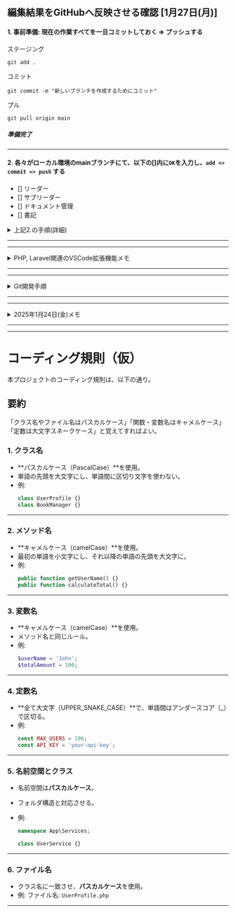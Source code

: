 ## 編集結果をGitHubへ反映させる確認 [1月27日(月)]
#### 1. 事前準備:   現在の作業すべてを一旦コミットしておく => プッシュする

ステージング
```
git add .
```

コミット
```
git commit -m "新しいブランチを作成するためにコミット"
```

プル
```
git pull origin main
```


##### 準備完了

---

#### 2. 各々がローカル環境のmainブランチにて、以下の[]内に`OK`を入力し、`add => commit => push` する

- [] リーダー
- [] サブリーダー
- [] ドキュメント管理
- [] 書記

<details>
<summary>上記2.の手順(詳細)</summary>
#0. 現在のブランチを確認する(*が現在のブランチ)
    
```    
git branch
```

#1. 編集してみる
README.mdファイルに`OK`と入力

```md
- [OK] リーダー
```

#2. ステージングする(コミットするファイルを登録する)

```
git add README.md
```

#3. コミットする（登録したファイルの変更履歴をローカルリポジトリに記録する）

```
git commit -m "OKを追加"
```

#4. プッシュする（ローカルリポジトリの変更をリモートリポジトリへ反映させる）

```
git push
```
#5. GitHub(リモートリポジトリ[origin/main])に変更が反映された

#6. 他の人の変更をリモートリポジトリからローカルリポジトリに取り込む(プル)

```
git pull origin main
```
#7. VSCodeにて他の人の変更が取り込まれたことを確認できる
README.md
```
- [OK] リーダー
- [OK] サブリーダー
- [OK] ドキュメント管理
- [OK] 書記

##### 以上 ###############

```
    
</details>


---
---
<details>
    <summary>PHP, Laravel関連のVSCode拡張機能メモ</summary>
■PHP拡張機能
- PHP Intelephense : 高機能な構文チェックやコード補完機能が使えるようになるが、    
「PHP Intelephense」を使用するためには、VSCodeに組み込まれている「PHP 言語機能」を無効にする必要あり。


手順は以下の通り。
```
1. VSCodeで拡張機能の一覧を開く
2. 「@builtin php」と検索する
3. 「PHP 言語機能」を無効にする。「PHP の基本言語サポート」は有効のままでOK。
```

■Laravel拡張機能
- Laravel Extension Pack / (Winnie Lin)  ...Laravelの開発に有用な拡張機能13個の詰め合わせ
    
    
</details>


---
---

<details><summary>Git開発手順</summary>
以下は、Gitを使用して4人のチームが機能ごとにブランチを分けて開発を進める手順です。git-flowは使用せず、mainブランチと機能ブランチの2つの関係で行います。

### 1. リポジトリのクローン
まず、リポジトリをクローンします。
```bash
git clone <リポジトリURL>
cd <リポジトリ名>
```

### 2. ブランチの作成
各メンバーは自分の機能ブランチを作成します。
```bash
git checkout -b feature/<機能名>
```

### 3. 開発作業
各自の機能ブランチで開発を進めます。
```bash
git add .
git commit -m "Add <機能名> feature"
```

### 4. リモートリポジトリへのプッシュ
作業が完了したら、リモートリポジトリにプッシュします。
```bash
git push origin feature/<機能名>
```

### 5. プルリクエストの作成
GitHubなどのプラットフォームでプルリクエストを作成し、mainブランチへのマージをリクエストします。

### 6. コードレビューとマージ
他のメンバーがコードレビューを行い、問題がなければmainブランチにマージします。

### 7. mainブランチの更新
mainブランチを最新の状態に保つために、定期的にmainブランチをプルします。
```bash
git checkout main
git pull origin main
```

### 8. 機能ブランチの更新
mainブランチの変更を自分の機能ブランチに取り込みます。
```bash
git checkout feature/<機能名>
git merge main
```

### 9. コンフリクトの解消
マージ時にコンフリクトが発生した場合は、手動で解消します。
```bash
# コンフリクトを解消した後
git add .
git commit -m "Resolve merge conflicts"
```

### 10. 繰り返し
上記の手順を繰り返して開発を進めます。

これで、各メンバーが機能ごとにブランチを分けて開発を進めながら、mainブランチに随時更新していくことができます。

</details>

---
---

<details><summary>2025年1月24日(金)メモ</summary>
    - GitHubのエラーは、再度新しいリポジトリをpublicで作成することで解決
    - 招待されたメールから「Accept invitation」を押下を忘れていたかも

</details>

---
---

# コーディング規則（仮）

本プロジェクトのコーディング規則は、以下の通り。

## 要約

「クラス名やファイル名はパスカルケース」「関数・変数名はキャメルケース」「定数は大文字スネークケース」と覚えてすればよい。

### 1. **クラス名**

-   **パスカルケース（PascalCase）**を使用。
-   単語の先頭を大文字にし、単語間に区切り文字を使わない。
-   例:
    ```php
    class UserProfile {}
    class BookManager {}
    ```

---

### 2. **メソッド名**

-   **キャメルケース（camelCase）**を使用。
-   最初の単語を小文字にし、それ以降の単語の先頭を大文字に。
-   例:
    ```php
    public function getUserName() {}
    public function calculateTotal() {}
    ```

---

### 3. **変数名**

-   **キャメルケース（camelCase）**を使用。
-   メソッド名と同じルール。
-   例:
    ```php
    $userName = 'John';
    $totalAmount = 100;
    ```

---

### 4. **定数名**

-   **全て大文字（UPPER_SNAKE_CASE）**で、単語間はアンダースコア（\_）で区切る。
-   例:
    ```php
    const MAX_USERS = 100;
    const API_KEY = 'your-api-key';
    ```

---

### 5. **名前空間とクラス**

-   名前空間は**パスカルケース**。
-   フォルダ構造と対応させる。
-   例:

    ```php
    namespace App\Services;

    class UserService {}
    ```

---

### 6. **ファイル名**

-   クラス名に一致させ、**パスカルケース**を使用。
-   例:
    ファイル名: `UserProfile.php`

---
